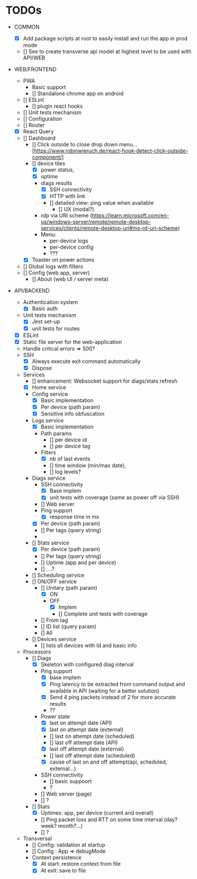 TODOs
=====

- COMMON
  - [X] Add package scripts at root to easily install and run the app in prod mode
  - [] See to create transverse api model at highest level to be used with API/WEB

- WEB/FRONTEND
  - PWA
    - Basic support
    - [] Standalone chrome app on android
  - [] ESLint
    - [] plugin react hooks
  - [] Unit tests mechanism
  - [] Configuration
  - [] Router
  - [X] React Query
  - [] Dashboard
    - [] Click outside to close drop down menu...  [https://www.robinwieruch.de/react-hook-detect-click-outside-component/]
    - [] device tiles
      - [X] power status,
      - [X] uptime
      - diags results
        - [X] SSH connectivity
        - [X] HTTP with link
        - [] detailed view: ping value when available
            - [] UX (modal?)
      - rdp via URI scheme (https://learn.microsoft.com/en-us/windows-server/remote/remote-desktop-services/clients/remote-desktop-uri#ms-rd-uri-scheme)
      - Menu: 
        - per-device logs
        - per-device config
        - ???
    - [X] Toaster on power actions
  - [] Global logs with filters
  - [] Config (web app, server)
    - [] About (web UI / server meta)

- API/BACKEND
  - Authentication system
    - [X] Basic auth
  - Unit tests mechanism
    - [X] Jest set-up
    - [X] unit tests for routes
  - [X] ESLint
  - [X] Static file server for the web-application
  - Handle critical errors => 500?
  - SSH
    - [X] Always execute exit command automatically
    - [X] Dispose
  - Services
    - [] enhancement: Websocket support for diags/stats refresh
    - [X] Home service
    - Config service
      - [X] Basic implementation
      - [X] Per device (path param)
      - [X] Sensitive info obfuscation
    - Logs service
      - [X] Basic implementation
      - Path params
        - [] per device id
        - [] per device tag        
      - Filters 
        - [X] nb of last events
        - [] time window (min/max date),
        - [] log levels?
    - Diags service
      - SSH connectivity
        - [X] Base implem
        - [X] unit tests with coverage (same as power off via SSH)
      - [] Web server
      - Ping support
        - [X] response time in ms
      - [X] Per device (path param)
      - [] Per tags (query string)
      - 
    - [] Stats service
      - [X] Per device (path param)
      - [] Per tags (query string)
      - [] Uptime (app and per device)
      - [] ....?
    - [] Scheduling service
    - [] ON/OFF service
      - [] Unitary (path param)
        - [X] ON
        - OFF
          - [X] Implem
          - [] Complete unit tests with coverage
      - [] From tag
      - [] ID list (query param)
      - [] All
    - [] Devices service
      - [] lists all devices with Id and basic info
  - Processors
    - [] Diags
      - [X] Skeleton with configured diag interval
      - Ping support
        - [X] base implem
        - [X] Ping latency to be extracted from command output and available in API (waiting for a better solution)
        - [X] Send 4 ping packets instead of 2 for more accurate results
        - ??
      - Power state
        - [X] last on attempt date (API)
        - [X] last on attempt date (external)
        - [] last on attempt date (scheduled)
        - [] last off attempt date (API)
        - [X] last off attempt date (external)
        - [] last off attempt date (scheduled)
        - [X] cause of last on and off attempt(api, scheduled, external...)
      - SSH connectivity
        - [] basic suppoort
        - ?
      - [] Web server (page)
      - [] ?
    - [] Stats
      - [X] Uptimes: app, per device (current and overall)
      - [] Ping packet loss and RTT on some time interval (day? week? month?...)
      - [] ?
  - Transversal
    - [] Config: validation at startup
    - [] Config : App => debugMode
    - Context persistence
      - [X] At start: restore context from file
      - [X] At exit: save to file
